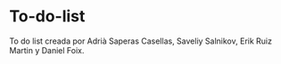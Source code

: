# To-do-list
To do list creada por Adrià Saperas Casellas, Saveliy Salnikov, Erik Ruiz Martin y Daniel Foix.
